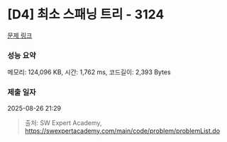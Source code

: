# [D4] 최소 스패닝 트리 - 3124 

[문제 링크](https://swexpertacademy.com/main/code/problem/problemDetail.do?contestProbId=AV_mSnmKUckDFAWb) 

### 성능 요약

메모리: 124,096 KB, 시간: 1,762 ms, 코드길이: 2,393 Bytes

### 제출 일자

2025-08-26 21:29



> 출처: SW Expert Academy, https://swexpertacademy.com/main/code/problem/problemList.do